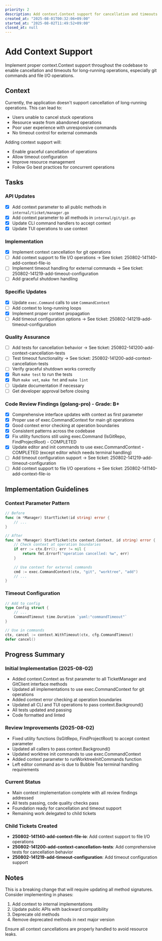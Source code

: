 ```yaml
---
priority: 2
description: Add context.Context support for cancellation and timeouts in long-running operations
created_at: "2025-08-01T00:32:06+09:00"
started_at: "2025-08-02T11:49:52+09:00"
closed_at: null
---
```


# Add Context Support

Implement proper context.Context support throughout the codebase to enable cancellation and timeouts for long-running operations, especially git commands and file I/O operations.

## Context

Currently, the application doesn't support cancellation of long-running operations. This can lead to:
- Users unable to cancel stuck operations
- Resource waste from abandoned operations
- Poor user experience with unresponsive commands
- No timeout control for external commands

Adding context support will:
- Enable graceful cancellation of operations
- Allow timeout configuration
- Improve resource management
- Follow Go best practices for concurrent operations

## Tasks

### API Updates
- [x] Add context parameter to all public methods in `internal/ticket/manager.go`
- [x] Add context parameter to all methods in `internal/git/git.go`
- [x] Update CLI command handlers to accept context
- [x] Update TUI operations to use context

### Implementation
- [x] Implement context cancellation for git operations
- [ ] Add context support to file I/O operations → See ticket: 250802-141140-add-context-file-io
- [ ] Implement timeout handling for external commands → See ticket: 250802-141219-add-timeout-configuration
- [ ] Add graceful shutdown handling

### Specific Updates
- [x] Update `exec.Command` calls to use `CommandContext`
- [ ] Add context to long-running loops
- [x] Implement proper context propagation
- [ ] Add timeout configuration options → See ticket: 250802-141219-add-timeout-configuration

### Quality Assurance
- [ ] Add tests for cancellation behavior → See ticket: 250802-141200-add-context-cancellation-tests
- [ ] Test timeout functionality → See ticket: 250802-141200-add-context-cancellation-tests
- [ ] Verify graceful shutdown works correctly
- [x] Run `make test` to run the tests
- [x] Run `make vet`, `make fmt` and `make lint`
- [ ] Update documentation if necessary
- [ ] Get developer approval before closing

### Code Review Findings (golang-pro) - Grade: B+
- [x] Comprehensive interface updates with context as first parameter
- [x] Proper use of exec.CommandContext for main git operations
- [x] Good context error checking at operation boundaries
- [x] Consistent patterns across the codebase
- [x] Fix utility functions still using exec.Command (IsGitRepo, FindProjectRoot) - COMPLETED
- [x] Update editor and init commands to use exec.CommandContext - COMPLETED (except editor which needs terminal handling)
- [ ] Add timeout configuration support → See ticket: 250802-141219-add-timeout-configuration
- [ ] Add context support to file I/O operations → See ticket: 250802-141140-add-context-file-io

## Implementation Guidelines

### Context Parameter Pattern
```go
// Before
func (m *Manager) StartTicket(id string) error {
    // ...
}

// After
func (m *Manager) StartTicket(ctx context.Context, id string) error {
    // Check context at operation boundaries
    if err := ctx.Err(); err != nil {
        return fmt.Errorf("operation cancelled: %w", err)
    }
    
    // Use context for external commands
    cmd := exec.CommandContext(ctx, "git", "worktree", "add")
    // ...
}
```

### Timeout Configuration
```go
// Add to config
type Config struct {
    // ...
    CommandTimeout time.Duration `yaml:"commandTimeout"`
}

// Use in commands
ctx, cancel := context.WithTimeout(ctx, cfg.CommandTimeout)
defer cancel()
```

## Progress Summary

### Initial Implementation (2025-08-02)
- Added context.Context as first parameter to all TicketManager and GitClient interface methods
- Updated all implementations to use exec.CommandContext for git operations
- Added context error checking at operation boundaries
- Updated all CLI and TUI operations to pass context.Background()
- All tests updated and passing
- Code formatted and linted

### Review Improvements (2025-08-02)
- Fixed utility functions (IsGitRepo, FindProjectRoot) to accept context parameter
- Updated all callers to pass context.Background()
- Updated worktree init commands to use exec.CommandContext
- Added context parameter to runWorktreeInitCommands function
- Left editor command as-is due to Bubble Tea terminal handling requirements

### Current Status
- Main context implementation complete with all review findings addressed
- All tests passing, code quality checks pass
- Foundation ready for cancellation and timeout support
- Remaining work delegated to child tickets

### Child Tickets Created
- **250802-141140-add-context-file-io**: Add context support to file I/O operations
- **250802-141200-add-context-cancellation-tests**: Add comprehensive tests for cancellation behavior
- **250802-141219-add-timeout-configuration**: Add timeout configuration support

## Notes

This is a breaking change that will require updating all method signatures. Consider implementing in phases:
1. Add context to internal implementations
2. Update public APIs with backward compatibility
3. Deprecate old methods
4. Remove deprecated methods in next major version

Ensure all context cancellations are properly handled to avoid resource leaks.